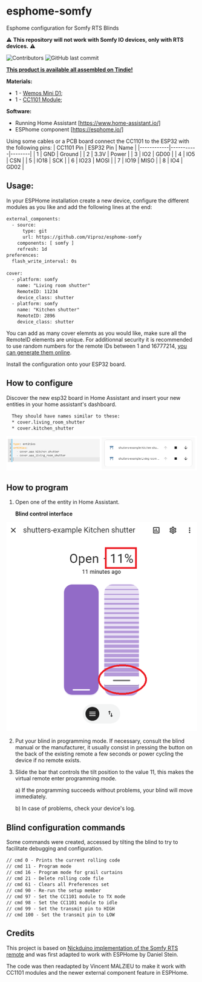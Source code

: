 # esphome-somfy
Esphome configuration for Somfy RTS Blinds

:warning: **This repository will not work with Somfy IO devices, only with RTS devices.** :warning:

<img alt="Contributors" src="https://img.shields.io/github/contributors/Viproz/esphome-somfy"> <img alt="GitHub last commit" src="https://img.shields.io/github/last-commit/Viproz/esphome-somfy">

[**This product is available all assembled on Tindie!**](https://www.tindie.com/products/domotech/somfy-rts-remote-for-home-assistant-and-esphome/)

__Materials:__
* 1 - [Wemos Mini D1](https://s.click.aliexpress.com/e/_DCIQhtB);
* 1 - [CC1101 Module](https://s.click.aliexpress.com/e/_DkjwEXf);

__Software:__
* Running Home Assistant [https://www.home-assistant.io/]
* ESPhome component [https://esphome.io/]

Using some cables or a PCB board connect the CC1101 to the ESP32 with the following pins:
| CC1101 Pin | ESP32 Pin | Name   |
|------------|-----------|--------|
| 1          | GND       | Ground |
| 2          | 3.3V      | Power  |
| 3          | IO2       | GD00   |
| 4          | IO5       | CSN    |
| 5          | IO18      | SCK    |
| 6          | IO23      | MOSI   |
| 7          | IO19      | MISO   |
| 8          | IO4       | GD02   |

## Usage:

In your ESPHome installation create a new device, configure the different modules as you like and add the following lines at the end:

````
external_components:
  - source:
      type: git
      url: https://github.com/Viproz/esphome-somfy
    components: [ somfy ]
    refresh: 1d
preferences:
  flash_write_interval: 0s

cover:
  - platform: somfy
    name: "Living room shutter"
    RemoteID: 11234
    device_class: shutter
  - platform: somfy
    name: "Kitchen shutter"
    RemoteID: 2896
    device_class: shutter
````
You can add as many cover elemnts as you would like, make sure all the RemoteID elements are unique.
For additionnal security it is recommended to use random numbers for the remote IDs between 1 and 16777214, [you can generate them online](https://www.random.org/integers/?num=10&min=1&max=16777214&col=1&base=10&format=html&rnd=new).

Install the configuration onto your ESP32 board.

## How to configure

Discover the new esp32 board in Home Assistant and insert your new entities in your home assistant's dashboard.

      They should have names similar to these:
      * cover.living_room_shutter
      * cover.kitchen_shutter

![Blind Card](/img/Blind%20card.png)

## How to program

1. Open one of the entity in Home Assistant.


    __Blind control interface__

![Blind control interface](/img/Blind%20control.png)

2. Put your blind in programming mode. If necessary, consult the blind manual or the manufacturer, it usually consist in pressing the button on the back of the existing remote a few seconds or power cycling the device if no remote exists.
3. Slide the bar that controls the tilt position to the value 11, this makes the virtual remote enter programming mode.

   a) If the programming succeeds without problems, your blind will move immediately.
   
   b) In case of problems, check your device's log.

## Blind configuration commands

Some commands were created, accessed by tilting the blind to try to facilitate debugging and configuration.

```
// cmd 0 - Prints the current rolling code
// cmd 11 - Program mode
// cmd 16 - Program mode for grail curtains
// cmd 21 - Delete rolling code file
// cmd 61 - Clears all Preferences set
// cmd 90 - Re-run the setup member
// cmd 97 - Set the CC1101 module to TX mode
// cmd 98 - Set the CC1101 module to idle
// cmd 99 - Set the transmit pin to HIGH
// cmd 100 - Set the transmit pin to LOW
```

## Credits
This project is based on [Nickduino implementation of the Somfy RTS remote](https://github.com/Nickduino/Somfy_Remote) and was first adapted to work with ESPHome by Daniel Stein.

The code was then readapted by Vincent MALZIEU to make it work with CC1101 modules and the newer external component feature in ESPHome.
